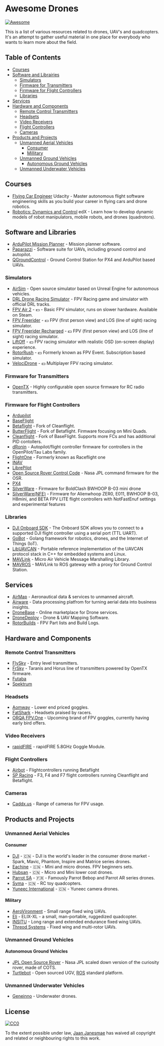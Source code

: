 Awesome Drones
==============

[![Awesome](https://cdn.rawgit.com/sindresorhus/awesome/d7305f38d29fed78fa85652e3a63e154dd8e8829/media/badge.svg)](https://github.com/sindresorhus/awesome)

This is a list of various resources related to drones, UAV's and quadcopters. It's an attempt to gather useful material in one place for everybody who wants to learn more about the field.

## Table of Contents

- [Courses](#courses)
- [Software and Librairies](#software-and-librairies)
  - [Simulators](#simulators)
  - [Firmware for Transmitters](#firmware-for-transmitters)
  - [Firmware for Flight Controllers](#firmware-for-flight-controllers)
  - [Libraries](#libraries)
- [Services](#services)
- [Hardware and Components](#hardware-and-components)
  - [Remote Control Transmitters](#remote-control-transmitters)
  - [Headsets](#headsets)
  - [Video Receivers](#video-receivers)
  - [Flight Controllers](#flight-controllers)
  - [Cameras](#cameras)
- [Products and Projects](#products-and-projects)
  - [Unmanned Aerial Vehicles](#unmanned-aerial-vehicles)
    - [Consumer](#consumer)
    - [Millitary](#millitary)
  - [Unmanned Ground Vehicles](#unmanned-ground-vehicles)
    - [Autonomous Ground Vehicles](#autonomous-ground-vehicles)
  - [Unmanned Underwater Vehicles](#unmanned-underwater-vehicles)

## Courses

* [Flying Car Engineer](https://eu.udacity.com/course/flying-car-nanodegree--nd787) Udacity - Master autonomous flight software engineering skills as you build your career in flying cars and drone robotics.
* [Robotics: Dynamics and Control](https://www.edx.org/course/robotics-dynamics-control-pennx-robo3x) edX - Learn how to develop dynamic models of robot manipulators, mobile robots, and drones (quadrotors).

## Software and Libraries

* [ArduPilot Mission Planner](https://github.com/ArduPilot/MissionPlanner) - Mission planner software.
* [Paparazzi](http://wiki.paparazziuav.org/wiki/Main_Page) - Software suite for UAVs, including ground control and autopilot.
* [QGroundControl](http://qgroundcontrol.com/) - Ground Control Station for PX4 and ArduPilot based UAVs.

### Simulators

* [AirSim](https://github.com/Microsoft/AirSim) - Open source simulator based on Unreal Engine for autonomous vehicles.
* [DRL Drone Racing Simulator](https://thedroneracingleague.com/drl-sim-3/) - FPV Racing game and simulator with official DRL tracks.
* [FPV Air 2](https://store.steampowered.com/app/889040/FPV_Air_2/) - :dollar: - Basic FPV simulator, runs on slower hardware. Available on Steam.
* [FPV Freerider](https://fpv-freerider.itch.io/fpv-freerider) - :dollar: FPV (first person view) and LOS (line of sight) racing simulator.
* [FPV Freerider Recharged](https://fpv-freerider.itch.io/fpv-freerider-recharged) - :dollar: FPV (first person view) and LOS (line of sight) racing simulator.
* [LiftOff](https://www.immersionrc.com/fpv-products/liftoff-drone-race-simulator/) - :dollar: FPV racing simulator with realistic OSD (on-screen display) experience.
* [RotorRush](http://rotorrush.com/) - :dollar: Formerly known as FPV Event. Subscription based simulator.
* [VelociDrone](https://www.velocidrone.com/) - :dollar: Multiplayer FPV racing simulator.

### Firmware for Transmitters

* [OpenTX](http://www.open-tx.org/) - Highly configurable open source firmware for RC radio transmitters.

### Firmware for Flight Controllers

* [Ardupilot](https://github.com/ArduPilot/ardupilot)
* [BaseFlight](https://github.com/multiwii/baseflight)
* [Betaflight](https://github.com/betaflight/betaflight) - Fork of Cleanflight.
* [ButterFlight](https://github.com/ButterFlight/butterflight) - Fork of Betaflight. Firmware focusing on Mini Quads.
* [Cleanflight](https://github.com/cleanflight/cleanflight) - Fork of BaseFlight. Supports more FCs and has additional PID contollers.
* [dRonin](https://dronin.org) - Autopilot/flight controller firmware for controllers in the OpenPilot/Tau Labs family.
* [FlightOne](https://flightone.com/download) - Formerly known as Raceflight one
* [INAV](https://github.com/iNavFlight/inav)
* [LibrePilot](https://github.com/librepilot/LibrePilot)
* [Open Source Rover Control Code](https://github.com/nasa-jpl/osr-rover-code) - Nasa JPL command firmware for the OSR.
* [PX4](https://github.com/PX4/Firmware)
* [SilverWare](https://github.com/silver13/BoldClash-BWHOOP-B-03) - Firmware for BoldClash BWHOOP B-03 mini drone
* [SilverWare(NFE)](https://github.com/NotFastEnuf/NFE_Silverware) - Firmware for Alienwhoop ZER0, E011, BWHOOP B-03, H8mini, and BETA FPV LITE flight controllers with NotFastEnuf settings and experimental features

### Libraries

* [DJI Onboard SDK](https://github.com/dji-sdk/Onboard-SDK) - The Onboard SDK allows you to connect to a supported DJI flight controller using a serial port (TTL UART).
* [GoBot](https://github.com/hybridgroup/gobot) - Golang framework for robotics, drones, and the Internet of Things (IoT).
* [LibUAVCAN](https://github.com/UAVCAN/libuavcan) - Portable reference implementation of the UAVCAN protocol stack in C++ for embedded systems and Linux.
* [MAVLink](https://github.com/mavlink/mavlink) - Micro Air Vehicle Message Marshalling Library.
* [MAVROS](https://github.com/mavlink/mavros) - MAVLink to ROS gateway with a proxy for Ground Control Station.

## Services

* [AirMap](https://www.airmap.com/) - Aeronautical data & services to unmanned aircraft.
* [Airware](https://www.airware.com/) - Data processing platfrom for turning aerial data into business insights.
* [DroneBase](https://dronebase.com/) - Online marketplace for Drone services.
* [DroneDeploy](https://www.dronedeploy.com/) - Drone & UAV Mapping Software.
* [RotorBuilds](https://rotorbuilds.com/) - FPV Part lists and Build Logs.

## Hardware and Components

### Remote Control Transmitters

* [FlySky](http://www.flyskyrc.com/) - Entry level transmitters.
* [FrSky](https://www.frsky-rc.com/) - Taranis and Horus line of transmitters powered by OpenTX firmware.
* [Futaba](https://www.futabarc.com)
* [Spektrum](https://www.spektrumrc.com)

### Headsets

* [Aomway](http://www.aomway.com/product-category/products/headset/) - Lower end priced goggles.
* [FatShark](https://www.fatshark.com) - Headsets praised by racers.
* [ORQA FPV.One](https://orqafpv.com) - Upcoming brand of FPV goggles, currently having early bird offers.

### Video Receivers

* [rapidFIRE](https://www.immersionrc.com/fpv-products/rapidfire/) - rapidFIRE 5.8GHz Goggle Module.

### Flight Controllers

* [Airbot](https://store.myairbot.com/flight-controller.html) - Flightcontrollers running Betaflight
* [SP Racing](http://seriouslypro.com) - F3, F4 and F7 flight controllers running Cleanflight and Betaflight.

### Cameras

* [Caddx.us](https://www.caddxshop.com) - Range of cameras for FPV usage.

## Products and Projects

### Unmanned Aerial Vehicles

#### Consumer

* [DJI](https://www.dji.com/) - :cn: - DJI is the world's leader in the consumer drone market - Spark, Mavic, Phantom, Inspire and Matrice series drones.
* [Eachine](https://www.eachine.com/) - :cn: - Mini and micro drones. FPV beginners sets.
* [Hubsan](https://www.hubsan.com/na/) - :cn: - Micro and Mini lower cost drones.
* [Parrot SA](https://www.parrot.com/global/) - :fr: - Famously Parrot Bebop and Parrot AR series drones.
* [Syma](http://www.symatoys.com/) - :cn: - RC toy quadcopters.
* [Yuneec International](https://www.yuneec.com/) - :cn: - Yuneec camera drones.

#### Military

* [AeroVironment](https://www.avinc.com/) - Small range fixed wing UAVs.
* [Eli](http://www.uav.ee/) - ELIX-XL - a small, man-portable, ruggedized quadcopter.
* [INSITU](https://www.insitu.com/) - Long range and extended endurance fixed wing UAVs.
* [Threod Systems](http://threod.com/) - Fixed wing and multi-rotor UAVs.

### Unmanned Ground Vehicles

#### Autonomous Ground Vehicles

* [JPL Open Source Rover](https://github.com/nasa-jpl/open-source-rover) - Nasa JPL scaled down version of the curiosity rover, made of COTS.
* [Turtlebot](https://gitlab.com/turtlebot/turtlebot) - Open sourced UGV, [ROS](http://www.ros.org/) standard platform. 

### Unmanned Underwater Vehicles

* [Geneinno](https://www.geneinno.com/) - Underwater drones.

## License

[![CC0][CC0-badge]](LICENSE)

To the extent possible under law, [Jaan Janesmae](https://jaan.janesmae.com) has waived all copyright and related or neighbouring rights to this work.

[CC0-badge]: http://mirrors.creativecommons.org/presskit/buttons/88x31/svg/cc-zero.svg
